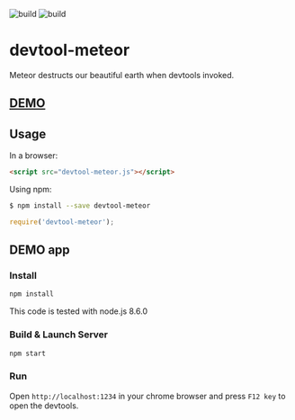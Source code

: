![build](https://img.shields.io/badge/build-good-green.svg)
![build](https://img.shields.io/badge/node->=8.6.0-orange.svg)

# devtool-meteor

Meteor destructs our beautiful earth when devtools invoked.

## [DEMO](https://devtool-meteor.firebaseapp.com/ "DEMO")

## Usage

In a browser:

```html
<script src="devtool-meteor.js"></script>
```

Using npm:

```sh
$ npm install --save devtool-meteor
```

```javascript
require('devtool-meteor');
```

## DEMO app

### Install

```sh
npm install
```

This code is tested with node.js 8.6.0

### Build & Launch Server

```sh
npm start
```
### Run

Open `http://localhost:1234` in your chrome browser and press `F12 key` to open the devtools.

